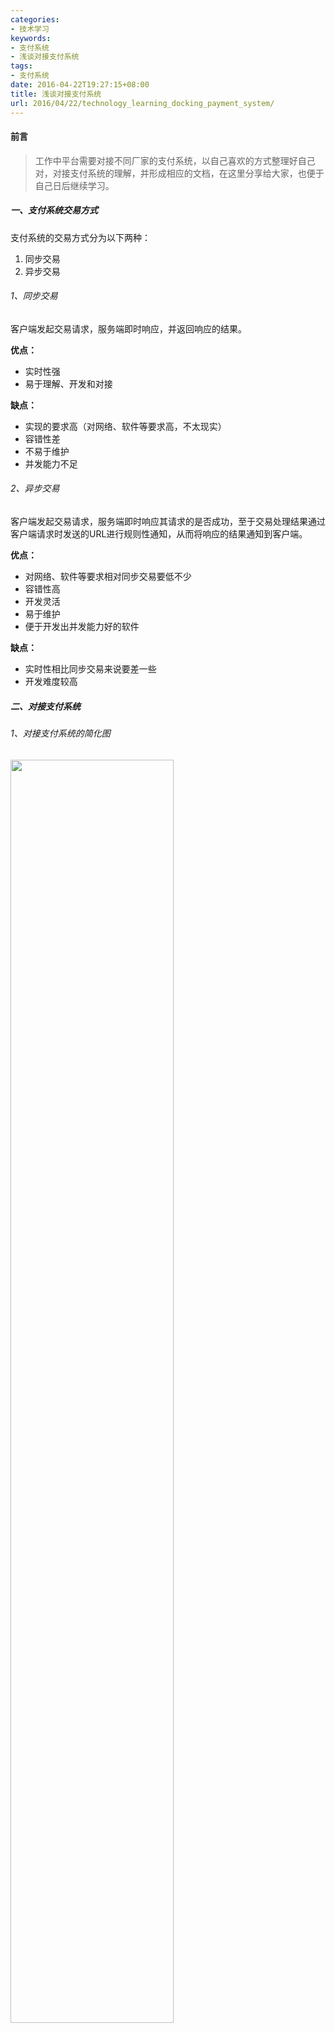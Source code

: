 ```yaml
---
categories:
- 技术学习
keywords:
- 支付系统
- 浅谈对接支付系统
tags:
- 支付系统
date: 2016-04-22T19:27:15+08:00
title: 浅谈对接支付系统 
url: 2016/04/22/technology_learning_docking_payment_system/
---
```


#### 前言
>工作中平台需要对接不同厂家的支付系统，以自己喜欢的方式整理好自己对，对接支付系统的理解，并形成相应的文档，在这里分享给大家，也便于自己日后继续学习。

##### 一、支付系统交易方式
支付系统的交易方式分为以下两种：

1. 同步交易
2. 异步交易

###### 1、同步交易
客户端发起交易请求，服务端即时响应，并返回响应的结果。

**优点：**

* 实时性强
* 易于理解、开发和对接

**缺点：**

* 实现的要求高（对网络、软件等要求高，不太现实）
* 容错性差
* 不易于维护
* 并发能力不足

###### 2、异步交易
客户端发起交易请求，服务端即时响应其请求的是否成功，至于交易处理结果通过客户端请求时发送的URL进行规则性通知，从而将响应的结果通知到客户端。

**优点：**

* 对网络、软件等要求相对同步交易要低不少
* 容错性高
* 开发灵活
* 易于维护
* 便于开发出并发能力好的软件

**缺点：**

* 实时性相比同步交易来说要差一些
* 开发难度较高

##### 二、对接支付系统
###### 1、对接支付系统的简化图
<img width="72%"  src="http://7xnflt.com1.z0.glb.clouddn.com/image%2Fblog%2Ftechnology%2Ftechnology_learning_docking_payment_system1.jpg"/>

###### 2、对接支付系统的基本策略
**基本策略：**

* 金融性交易采用异步交易方式
* 非金融性交易采用同步交易方式

**金融性交易**：

* 简单的理解就是和钱相关的交易（如支付）

**非金融性交易**：

* 简单的理解就是和钱没有直接关系的交易（如实名认证）

###### 3、对接支付系统过程
交易请求，存在以下三种状态：

* 成功
* 失败
* 未知（un-know）状态

通过API对接第三方支付系统，交易请求时，根据第三方支付系统返回状态进行相应处理：

* 返回成功状态：平台处理交易请求成功的业务逻辑。
* 返回失败状态：平台处理交易请求失败的业务逻辑。
* 返回未知（un-know）状态：平台可以通过交易订单号，主动通过API查询第三方支付系统中该交易的状态，可以制定主动查询的规则（如每隔一段时间，查询一次，如果还是未知状态，则进行每隔一段时间查询，直到超过平台规定的最大查询次数，平台再默认将其设置为失败状态[查询规则如： 最大查询次数为3次，第一次延迟1分钟查询，第二次延迟3分钟再查询，第三次延迟5分钟查询]）。

如果第三方支付系统既提供同步交易又提供异步交易接口，我们可以按照对接支付系统的基本策略（金融性交易采用异步交易方式，非金融性交易采用同步交易方式）去实现。

如果第三方支付系统只提供同步交易的话，对于金融性交易我们需要自己模拟实现异步交易的方式（先使用同步交易方式请求，如果结果为未知状态，主动通过API查询第三方支付系统中该交易的状态，再根据返回状态处理相应的业务逻辑。可以根据平台的自身业务制定根据查询规则处理该交易）。

##### 三、对支付系统的期待
第三方支付系统对接API没有统一的标准，差异化大。有些支付系统在金融性交易API中没有提供异步交易的方式，导致对接开发难度大。

**对支付系统的期待**：

* 形成统一的API标准，各厂商的API差异化尽可能的小
* 第三方支付系统对接API既提供同步交易的方式又提供异步交易的方式，方便别的平台灵活对接

##### 后续
>如果你有更多更好的**对接支付系统**方法和经验，可以通过发邮件至zhaokaiju@foxmail.com或者直接关注我微信公众号（**zhaokaiju**）分享给我，谢谢! 